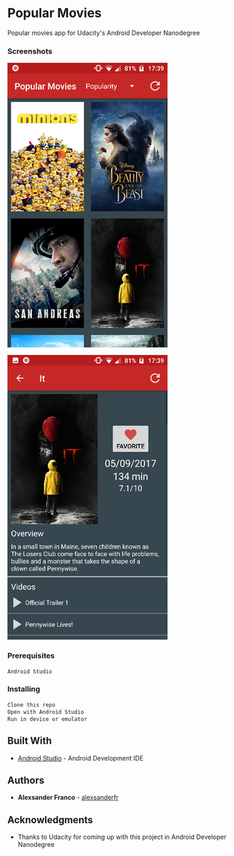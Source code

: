 # Popular Movies

Popular movies app for Udacity's Android Developer Nanodegree

### Screenshots

![](https://raw.githubusercontent.com/alexsanderfr/popular-movies/master/images/1.png)

![](https://raw.githubusercontent.com/alexsanderfr/popular-movies/master/images/2.png)

### Prerequisites

```
Android Studio
```

### Installing

```
Clone this repo
Open with Android Studio
Run in device or emulator
```

## Built With

* [Android Studio](https://developer.android.com/studio/index.html) - Android Development IDE

## Authors

* **Alexsander Franco** -  [alexsanderfr](https://github.com/alexsanderfr)

## Acknowledgments

* Thanks to Udacity for coming up with this project in Android Developer Nanodegree
